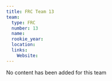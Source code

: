 ```yaml
---
title: FRC Team 13
team:
  type: FRC
  number: 13
  name: 
  rookie_year: 
  location: 
  links:
    Website: 
---
```

No content has been added for this team